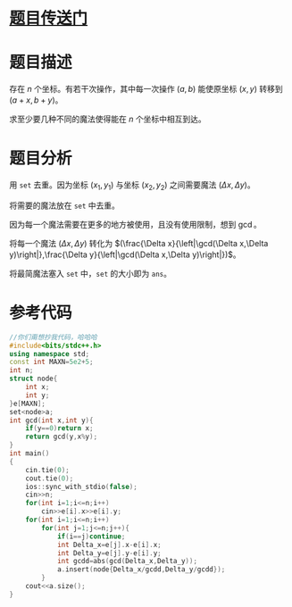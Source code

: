 # [题目传送门](https://www.luogu.com.cn/problem/AT_abc226_d)
# 题目描述
存在 $n$ 个坐标。有若干次操作，其中每一次操作 $(a,b)$ 能使原坐标 $(x,y)$ 转移到 $(a+x,b+y)$。

求至少要几种不同的魔法使得能在 $n$ 个坐标中相互到达。
# 题目分析
用 `set` 去重。因为坐标 $(x_{1},y_{1})$ 与坐标 $(x_{2},y_{2})$ 之间需要魔法 $(\Delta x,\Delta y)$。

将需要的魔法放在 `set` 中去重。

因为每一个魔法需要在更多的地方被使用，且没有使用限制，想到 $\gcd$。

将每一个魔法 $(\Delta x,\Delta y)$ 转化为 $(\frac{\Delta x}{\left|\gcd(\Delta x,\Delta y)\right|},\frac{\Delta y}{\left|\gcd(\Delta x,\Delta y)\right|})$。

将最简魔法塞入 `set` 中，`set` 的大小即为 `ans`。
# 参考代码
```cpp
//你们甭想抄我代码，哈哈哈
#include<bits/stdc++.h>
using namespace std;
const int MAXN=5e2+5; 
int n;
struct node{
	int x;
	int y;
}e[MAXN];
set<node>a;
int gcd(int x,int y){
	if(y==0)return x;
	return gcd(y,x%y);
}
int main()
{
	cin.tie(0);
	cout.tie(0);
	ios::sync_with_stdio(false);
	cin>>n;
	for(int i=1;i<=n;i++)
		cin>>e[i].x>>e[i].y;
	for(int i=1;i<=n;i++)
		for(int j=1;j<=n;j++){
			if(i==j)continue;
	        int Delta_x=e[j].x-e[i].x;
    	    int Delta_y=e[j].y-e[i].y;
        	int gcdd=abs(gcd(Delta_x,Delta_y));
			a.insert(node{Delta_x/gcdd,Delta_y/gcdd});
		}
	cout<<a.size();
}
```